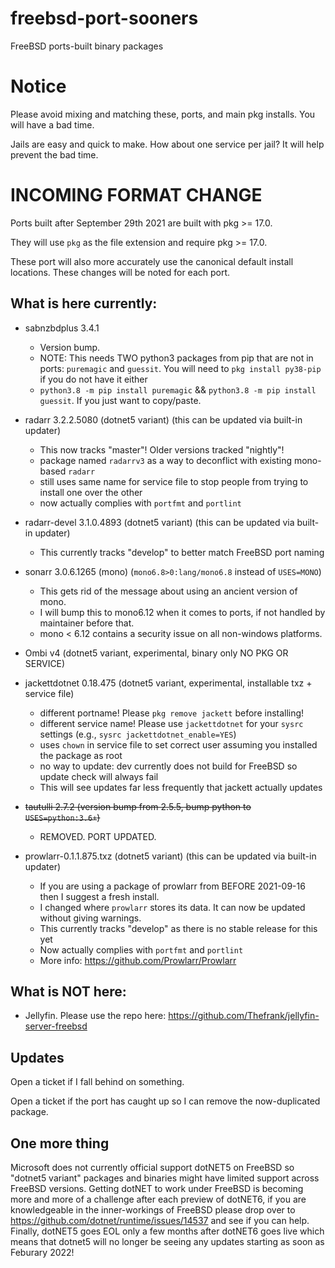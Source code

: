 # freebsd-port-sooners
FreeBSD ports-built binary packages
# Notice
Please avoid mixing and matching these, ports, and main pkg installs. You will have a bad time.

Jails are easy and quick to make. How about one service per jail? It will help prevent the bad time.

# INCOMING FORMAT CHANGE
Ports built after September 29th 2021 are built with pkg >= 17.0. 

They will use `pkg` as the file extension and require pkg >= 17.0.

These port will also more accurately use the canonical default install locations. These changes will be noted for each port.

## What is here currently:
- sabnzbdplus 3.4.1
  - Version bump. 
  - NOTE: This needs TWO python3 packages from pip that are not in ports: `puremagic` and `guessit`. You will need to `pkg install py38-pip` if you do not have it either
   - `python3.8 -m pip install puremagic` && `python3.8 -m pip install guessit`. If you just want to copy/paste.

- radarr 3.2.2.5080 (dotnet5 variant) (this can be updated via built-in updater)
  - This now tracks "master"! Older versions tracked "nightly"!
  - package named `radarrv3` as a way to deconflict with existing mono-based `radarr`
   - still uses same name for service file to stop people from trying to install one over the other
  - now actually complies with `portfmt` and `portlint`
 
- radarr-devel 3.1.0.4893 (dotnet5 variant) (this can be updated via built-in updater)
  - This currently tracks "develop" to better match FreeBSD port naming

- sonarr 3.0.6.1265 (mono) (`mono6.8>0:lang/mono6.8` instead of `USES=MONO`)
  - This gets rid of the message about using an ancient version of mono. 
  - I will bump this to mono6.12 when it comes to ports, if not handled by maintainer before that.
  - mono < 6.12 contains a security issue on all non-windows platforms.

- Ombi v4 (dotnet5 variant, experimental, binary only NO PKG OR SERVICE)

- jackettdotnet 0.18.475 (dotnet5 variant, experimental, installable txz + service file)
  - different portname! Please `pkg remove jackett` before installing!
  - different service name! Please use `jackettdotnet` for your `sysrc` settings (e.g., `sysrc jackettdotnet_enable=YES`)
  - uses `chown` in service file to set correct user assuming you installed the package as root
  - no way to update: dev currently does not build for FreeBSD so update check will always fail
  - This will see updates far less frequently that jackett actually updates
  
- ~~tautulli 2.7.2 (version bump from 2.5.5, bump python to `USES=python:3.6+`)~~
  - REMOVED. PORT UPDATED.

- prowlarr-0.1.1.875.txz (dotnet5 variant) (this can be updated via built-in updater)
  - If you are using a package of prowlarr from BEFORE 2021-09-16 then I suggest a fresh install. 
   - I changed where `prowlarr` stores its data. It can now be updated without giving warnings.
  - This currently tracks "develop" as there is no stable release for this yet
  - Now actually complies with `portfmt` and `portlint`
  - More info: https://github.com/Prowlarr/Prowlarr

## What is NOT here:
- Jellyfin. Please use the repo here: https://github.com/Thefrank/jellyfin-server-freebsd

## Updates
Open a ticket if I fall behind on something. 

Open a ticket if the port has caught up so I can remove the now-duplicated package.

## One more thing
Microsoft does not currently official support dotNET5 on FreeBSD so "dotnet5 variant" packages and binaries might have limited support across FreeBSD versions.
Getting dotNET to work under FreeBSD is becoming more and more of a challenge after each preview of dotNET6, if you are knowledgeable in the inner-workings of FreeBSD please drop over to https://github.com/dotnet/runtime/issues/14537 and see if you can help. Finally, dotNET5 goes EOL only a few months after dotNET6 goes live which means that dotnet5 will no longer be seeing any updates starting as soon as Feburary 2022!
